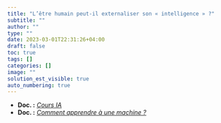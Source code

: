 ```yaml
---
title: "L’être humain peut-il externaliser son « intelligence » ?"
subtitle: ""
author: ""
type: ""
date: 2023-03-01T22:31:26+04:00
draft: false
toc: true
tags: []
categories: []
image: ""
solution_est_visible: true
auto_numbering: true
---
```


- **Doc. :** [*Cours IA*](https://www.remnote.com/a/intelligence-artificielle-introduction/63fe14481b724daa608c4a84)
- **Doc. :** [*Comment apprendre à une machine ?*](1-apprentissage)
